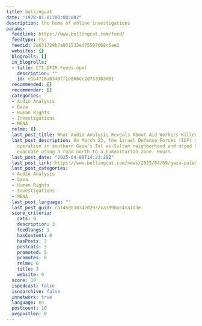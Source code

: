 ```yaml
---
title: bellingcat
date: "1970-01-01T00:00:00Z"
description: the home of online investigations
params:
  feedlink: https://www.bellingcat.com/feed/
  feedtype: rss
  feedid: 2a631729b7a951533ed75587068c5ee2
  websites: {}
  blogrolls: []
  in_blogrolls:
  - title: CTI-DFIR-Feeds.opml
    description: ""
    id: e1b4718a0340ff1e866dc2d733303081
  recommended: []
  recommender: []
  categories:
  - Audio Analysis
  - Gaza
  - Human Rights
  - Investigations
  - MENA
  relme: {}
  last_post_title: What Audio Analysis Reveals About Aid Workers Killed in Gaza
  last_post_description: On March 23, the Israel Defense Forces (IDF) announced an
    operation in southern Gaza’s Tal as-Sultan neighborhood and urged civilians to
    evacuate using a road north to a humanitarian zone. Hours
  last_post_date: "2025-04-09T14:23:29Z"
  last_post_link: https://www.bellingcat.com/news/2025/04/09/gaza-palestine-israel-killed-death-aid-workers-international-red-cross-crescent-audio-analysis/
  last_post_categories:
  - Audio Analysis
  - Gaza
  - Human Rights
  - Investigations
  - MENA
  last_post_language: ""
  last_post_guid: ca146d030347d2932ca399bac4ca1d3e
  score_criteria:
    cats: 0
    description: 3
    feedlangs: 1
    hasContent: 0
    hasPosts: 3
    postcats: 3
    promoted: 5
    promotes: 0
    relme: 0
    title: 3
    website: 0
  score: 18
  ispodcast: false
  isnoarchive: false
  innetwork: true
  language: en
  postcount: 10
  avgpostlen: 0
---
```

